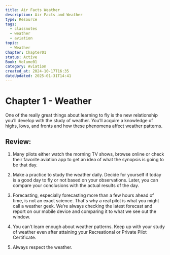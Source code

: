```yaml
---
title: Air Facts Weather
description: Air Facts and Weather
type: Resource
tags:
  - classnotes
  - weather
  - aviation
topic:
  - Weather
Chapter: Chapter01
status: Active
Book: Volume01
category: Aviation
created_at: 2024-10-17T16:35
dateUpdated: 2025-01-31T14:41
---
```

# Chapter 1 - Weather

One of the really great things about learning to fly is the new relationship you’ll develop with the study of weather. You’ll acquire a knowledge of highs, lows, and fronts and how these phenomena affect weather patterns.


## Review:

1. Many pilots either watch the morning TV shows, browse online or check their favorite aviation app to get an idea of what the synopsis is going to be that day.
    
2. Make a practice to study the weather daily. Decide for yourself if today is a good day to fly or not based on your observations. Later, you can compare your conclusions with the actual results of the day.
    
3. Forecasting, especially forecasting more than a few hours ahead of time, is not an exact science. That's why a real pilot is what you might call a weather geek. We’re always checking the latest forecast and report on our mobile device and comparing it to what we see out the window.
    
4. You can’t learn enough about weather patterns. Keep up with your study of weather even after attaining your Recreational or Private Pilot Certificate.
    
5. Always respect the weather.
